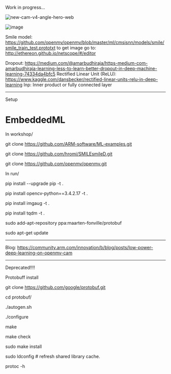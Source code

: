 Work in progress...

![new-cam-v4-angle-hero-web](https://user-images.githubusercontent.com/42873333/45641403-543a1000-baad-11e8-82cd-893eab810436.jpg)

![image](https://user-images.githubusercontent.com/42873333/45641345-1e952700-baad-11e8-8d45-bc8b053aa5b2.png)

Smile model: https://github.com/openmv/openmv/blob/master/ml/cmsisnn/models/smile/smile_train_test.prototxt
to get image go to: http://ethereon.github.io/netscope/#/editor

Dropout: https://medium.com/@amarbudhiraja/https-medium-com-amarbudhiraja-learning-less-to-learn-better-dropout-in-deep-machine-learning-74334da4bfc5
Rectified Linear Unit (ReLU): https://www.kaggle.com/dansbecker/rectified-linear-units-relu-in-deep-learning
Inp: Inner product or fully connected layer

-------------------
Setup

# EmbeddedML
In workshop/

git clone https://github.com/ARM-software/ML-examples.git

git clone https://github.com/hromi/SMILEsmileD.git

git clone https://github.com/openmv/openmv.git

In run/

pip install --upgrade pip -t .

pip install opencv-python==3.4.2.17 -t .

pip install imgaug -t .

pip install tqdm -t .

sudo add-apt-repository ppa:maarten-fonville/protobuf

sudo apt-get update

---------
Blog: https://community.arm.com/innovation/b/blog/posts/low-power-deep-learning-on-openmv-cam


------------------------------

Deprecated!!!!

Protobuff install

git clone https://github.com/google/protobuf.git

cd protobuf/

./autogen.sh

./configure

make

make check

sudo make install

sudo ldconfig # refresh shared library cache.

protoc -h
